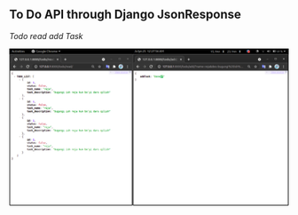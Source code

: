 ## To Do API through Django JsonResponse

*Todo read add Task*

![todo_read_add](https://github.com/JavohirJalilov/TodoAPI/raw/master/todo_read_add.png)